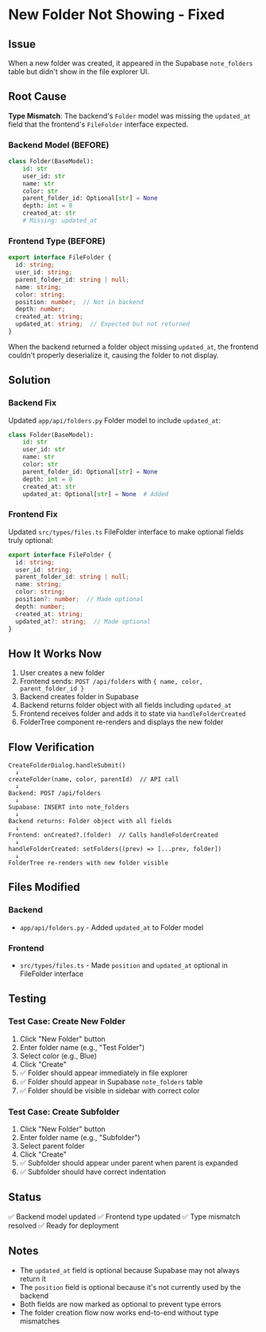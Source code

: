 # New Folder Not Showing - Fixed

## Issue
When a new folder was created, it appeared in the Supabase `note_folders` table but didn't show in the file explorer UI.

## Root Cause
**Type Mismatch**: The backend's `Folder` model was missing the `updated_at` field that the frontend's `FileFolder` interface expected.

### Backend Model (BEFORE)
```python
class Folder(BaseModel):
    id: str
    user_id: str
    name: str
    color: str
    parent_folder_id: Optional[str] = None
    depth: int = 0
    created_at: str
    # Missing: updated_at
```

### Frontend Type (BEFORE)
```typescript
export interface FileFolder {
  id: string;
  user_id: string;
  parent_folder_id: string | null;
  name: string;
  color: string;
  position: number;  // Not in backend
  depth: number;
  created_at: string;
  updated_at: string;  // Expected but not returned
}
```

When the backend returned a folder object missing `updated_at`, the frontend couldn't properly deserialize it, causing the folder to not display.

## Solution

### Backend Fix
Updated `app/api/folders.py` Folder model to include `updated_at`:

```python
class Folder(BaseModel):
    id: str
    user_id: str
    name: str
    color: str
    parent_folder_id: Optional[str] = None
    depth: int = 0
    created_at: str
    updated_at: Optional[str] = None  # Added
```

### Frontend Fix
Updated `src/types/files.ts` FileFolder interface to make optional fields truly optional:

```typescript
export interface FileFolder {
  id: string;
  user_id: string;
  parent_folder_id: string | null;
  name: string;
  color: string;
  position?: number;  // Made optional
  depth: number;
  created_at: string;
  updated_at?: string;  // Made optional
}
```

## How It Works Now

1. User creates a new folder
2. Frontend sends: `POST /api/folders` with `{ name, color, parent_folder_id }`
3. Backend creates folder in Supabase
4. Backend returns folder object with all fields including `updated_at`
5. Frontend receives folder and adds it to state via `handleFolderCreated`
6. FolderTree component re-renders and displays the new folder

## Flow Verification

```
CreateFolderDialog.handleSubmit()
  ↓
createFolder(name, color, parentId)  // API call
  ↓
Backend: POST /api/folders
  ↓
Supabase: INSERT into note_folders
  ↓
Backend returns: Folder object with all fields
  ↓
Frontend: onCreated?.(folder)  // Calls handleFolderCreated
  ↓
handleFolderCreated: setFolders((prev) => [...prev, folder])
  ↓
FolderTree re-renders with new folder visible
```

## Files Modified

### Backend
- `app/api/folders.py` - Added `updated_at` to Folder model

### Frontend
- `src/types/files.ts` - Made `position` and `updated_at` optional in FileFolder interface

## Testing

### Test Case: Create New Folder
1. Click "New Folder" button
2. Enter folder name (e.g., "Test Folder")
3. Select color (e.g., Blue)
4. Click "Create"
5. ✅ Folder should appear immediately in file explorer
6. ✅ Folder should appear in Supabase `note_folders` table
7. ✅ Folder should be visible in sidebar with correct color

### Test Case: Create Subfolder
1. Click "New Folder" button
2. Enter folder name (e.g., "Subfolder")
3. Select parent folder
4. Click "Create"
5. ✅ Subfolder should appear under parent when parent is expanded
6. ✅ Subfolder should have correct indentation

## Status

✅ Backend model updated
✅ Frontend type updated
✅ Type mismatch resolved
✅ Ready for deployment

## Notes

- The `updated_at` field is optional because Supabase may not always return it
- The `position` field is optional because it's not currently used by the backend
- Both fields are now marked as optional to prevent type errors
- The folder creation flow now works end-to-end without type mismatches
